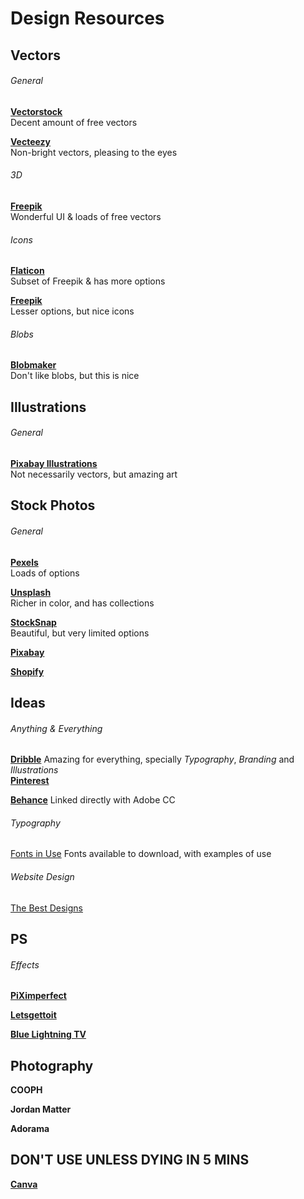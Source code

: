 # Design Resources

## Vectors

###### General
[**Vectorstock**](https://www.vectorstock.com)   
Decent amount of free vectors 

[**Vecteezy**](https://www.vecteezy.com)  
Non-bright vectors, pleasing to the eyes   
  
###### 3D
[**Freepik**](https://www.freepik.com)   
Wonderful UI & loads of free vectors
  
###### Icons   
[**Flaticon**](https://www.flaticon.com)  
Subset of Freepik & has more options   

[**Freepik**](https://www.freepik.com)   
Lesser options, but nice icons
  
###### Blobs
[**Blobmaker**](https://www.blobmaker.app)  
Don't like blobs, but this is nice

## Illustrations
###### General
[**Pixabay Illustrations**](https://pixabay.com/illustrations/)    
Not necessarily vectors, but amazing art

## Stock Photos

###### General
[**Pexels**](https://www.pexels.com)   
Loads of options

[**Unsplash**](https://unsplash.com)    
Richer in color, and has collections

[**StockSnap**](https://stocksnap.io)    
Beautiful, but very limited options

[**Pixabay**](https://pixabay.com/)   

[**Shopify**](https://burst.shopify.com)   

## Ideas

###### Anything & Everything

[**Dribble**](https://dribbble.com/)
Amazing for everything, specially _Typography_, _Branding_ and _Illustrations_   
[**Pinterest**](https://www.pinterest.com)

[**Behance**](https://www.behance.net)
Linked directly with Adobe CC

###### Typography
[Fonts in Use](https://fontsinuse.com)
Fonts available to download, with examples of use



###### Website Design
[The Best Designs](https://www.thebestdesigns.com/designs/)

## PS

###### Effects 
[**PiXimperfect**](https://www.youtube.com/channel/UCMrvLMUITAImCHMOhX88PYQ)

[**Letsgettoit**](https://www.youtube.com/user/LetsGetToitNow/videos)

[**Blue Lightning TV**](https://www.youtube.com/user/bluelightningtv)


## Photography
**COOPH**

**Jordan Matter**

**Adorama**

## DON'T USE UNLESS DYING IN 5 MINS
[**Canva**](https://www.canva.com)
  
